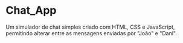 # Chat_App
Um simulador de chat simples criado com HTML, CSS e JavaScript, permitindo alterar entre as mensagens enviadas por "João" e "Dani".
